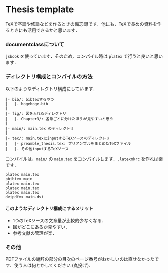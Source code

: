 # Thesis template
TeXで卒論や修論などを作るときの備忘録です．他にも，TeXで長めの資料を作るときにも活用できるかと思います．

### documentclassについて
`jsbook` を使っています．そのため，コンパイル時は `platex` で行うと良いと思います．

### ディレクトリ構成とコンパイルの方法
以下のようなディレクトリ構成にしています．
```
|- bib/: bibtexするやつ
|   |- hogehoge.bib
|
|- fig/: 図を入れるディレクトリ
|   |- Chapter3/: 各章ごとに分けたほうが見やすいと思う
|
|- main/: main.tex のディレクトリ
|
|- tex/: main.texにinputするTeXソースのディレクトリ
|   |- preamble_thesis.tex: プリアンブルをまとめたTeXファイル
|   |- その他inputするTeXソース
```

コンパイルは，`main/` の `main.tex` をコンパイルします．`.latexmkrc` を作れば楽です．

```
platex main.tex
pbibtex main
platex main.tex
platex main.tex
platex main.tex
dvipdfmx main.dvi
```

#### このようなディレクトリ構成にするメリット
- 1つのTeXソースの文章量が比較的少なくなる．
- 図がどこにあるか見やすい．
- 参考文献の管理が楽．

### その他
PDFファイルの謝辞の部分の目次のページ番号がおかしいのは直せなかったです．使う人は何とかしてください (丸投げ)．
